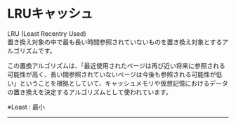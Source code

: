 # LRUキャッシュ

LRU (Least Recentry Used)  
置き換え対象の中で最も長い時間参照されていないものを置き換え対象とするアルゴリズムです。  

この置換アルゴリズムは、「最近使用されたページは再び近い将来に参照される可能性が高く、長い間参照されていないページは今後も参照される可能性が低い」ということを根拠としていて、キャッシュメモリや仮想記憶におけるデータの置き換えを決定するアルゴリズムとして使われています。  

※Least : 最小  

---
